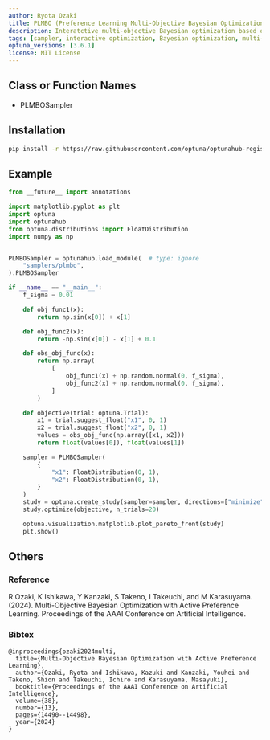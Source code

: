 ```yaml
---
author: Ryota Ozaki
title: PLMBO (Preference Learning Multi-Objective Bayesian Optimization)
description: Interatctive multi-objective Bayesian optimization based on user preference
tags: [sampler, interactive optimization, Bayesian optimization, multi-objective optimization, preference learning, active learning]
optuna_versions: [3.6.1]
license: MIT License
---
```


## Class or Function Names

- PLMBOSampler

## Installation

```sh
pip install -r https://raw.githubusercontent.com/optuna/optunahub-registry/main/package/samplers/plmbo/requirements.txt
```

## Example

```python
from __future__ import annotations

import matplotlib.pyplot as plt
import optuna
import optunahub
from optuna.distributions import FloatDistribution
import numpy as np


PLMBOSampler = optunahub.load_module(  # type: ignore
    "samplers/plmbo",
).PLMBOSampler

if __name__ == "__main__":
    f_sigma = 0.01

    def obj_func1(x):
        return np.sin(x[0]) + x[1]

    def obj_func2(x):
        return -np.sin(x[0]) - x[1] + 0.1

    def obs_obj_func(x):
        return np.array(
            [
                obj_func1(x) + np.random.normal(0, f_sigma),
                obj_func2(x) + np.random.normal(0, f_sigma),
            ]
        )

    def objective(trial: optuna.Trial):
        x1 = trial.suggest_float("x1", 0, 1)
        x2 = trial.suggest_float("x2", 0, 1)
        values = obs_obj_func(np.array([x1, x2]))
        return float(values[0]), float(values[1])

    sampler = PLMBOSampler(
        {
            "x1": FloatDistribution(0, 1),
            "x2": FloatDistribution(0, 1),
        }
    )
    study = optuna.create_study(sampler=sampler, directions=["minimize", "minimize"])
    study.optimize(objective, n_trials=20)

    optuna.visualization.matplotlib.plot_pareto_front(study)
    plt.show()
```

## Others

### Reference

R Ozaki, K Ishikawa, Y Kanzaki, S Takeno, I Takeuchi, and M Karasuyama. (2024). Multi-Objective Bayesian Optimization with Active Preference Learning. Proceedings of the AAAI Conference on Artificial Intelligence.

### Bibtex

```
@inproceedings{ozaki2024multi,
  title={Multi-Objective Bayesian Optimization with Active Preference Learning},
  author={Ozaki, Ryota and Ishikawa, Kazuki and Kanzaki, Youhei and Takeno, Shion and Takeuchi, Ichiro and Karasuyama, Masayuki},
  booktitle={Proceedings of the AAAI Conference on Artificial Intelligence},
  volume={38},
  number={13},
  pages={14490--14498},
  year={2024}
}
```
